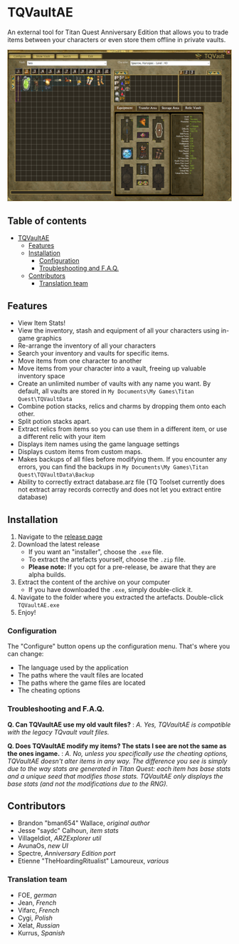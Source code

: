 # TQVaultAE
An external tool for Titan Quest Anniversary Edition that allows you to trade items between your characters or even store them offline in private vaults.

![TitanQuestAE screenshot](https://raw.githubusercontent.com/EtienneLamoureux/TQVaultAE/master/documentation/screenshot.PNG "Hey, I can see my inventory from here!")

## Table of contents
- [TQVaultAE](#tqvaultae)
  * [Features](#features)
  * [Installation](#installation)
    + [Configuration](#configuration)
    + [Troubleshooting and F.A.Q.](#troubleshooting-and-faq)
  * [Contributors](#contributors)
    + [Translation team](#translation-team)

## Features
- View Item Stats!
- View the inventory, stash and equipment of all your characters using in-game graphics
- Re-arrange the inventory of all your characters
- Search your inventory and vaults for specific items.
- Move items from one character to another
- Move items from your character into a vault, freeing up valuable inventory space
- Create an unlimited number of vaults with any name you want.  By default, all vaults are stored in `My Documents\My Games\Titan Quest\TQVaultData`
- Combine potion stacks, relics and charms by dropping them onto each other.
- Split potion stacks apart.
- Extract relics from items so you can use them in a different item, or use a different relic with your item
- Displays item names using the game language settings
- Displays custom items from custom maps.
- Makes backups of all files before modifying them.  If you encounter any errors, you can find the backups in `My Documents\My Games\Titan Quest\TQVaultData\Backup`
- Ability to correctly extract database.arz file (TQ Toolset currently does not extract array records correctly and does not let you extract entire database)

## Installation
1. Navigate to the [release page](https://github.com/NorthFury/TQVaultAE/releases)
2. Download the latest release
   - If you want an "installer", choose the `.exe` file.
   - To extract the artefacts yourself, choose the `.zip` file.
   - **Please note:** If you opt for a pre-release, be aware that they are alpha builds.
3. Extract the content of the archive on your computer
   - If you have downloaded the `.exe`, simply double-click it.
4. Navigate to the folder where you extracted the artefacts. Double-click `TQVaultAE.exe`
5. Enjoy!

### Configuration
The "Configure" button opens up the configuration menu. That's where you can change:
- The language used by the application
- The paths where the vault files are located
- The paths where the game files are located
- The cheating options

### Troubleshooting and F.A.Q.
**Q. Can TQVaultAE use my old vault files?**
:  *A. Yes, TQVaultAE is compatible with the legacy TQvault vault files.*

**Q. Does TQVaultAE modify my items? The stats I see are not the same as the ones ingame.**
:  *A. No, unless you specifically use the cheating options, TQVaultAE doesn't alter items in any way. The difference you see is simply due to the way stats are generated in Titan Quest: each item has base stats and a unique seed that modifies those stats. TQVaultAE only displays the base stats (and not the modifications due to the RNG).*

## Contributors
- Brandon "bman654" Wallace, *original author*
- Jesse "saydc" Calhoun, *item stats*
- VillageIdiot, *ARZExplorer util*
- AvunaOs, *new UI*
- Spectre, *Anniversary Edition port*
- Etienne "TheHoardingRitualist" Lamoureux, *various*

### Translation team
- FOE, *german*
- Jean, *French*
- Vifarc, *French*
- Cygi, *Polish*
- Xelat, *Russian*
- Kurrus, *Spanish*
